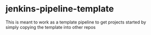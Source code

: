 # jenkins-pipeline-template
This is meant to work as a template pipeline to get projects started by simply copying the template into other repos
